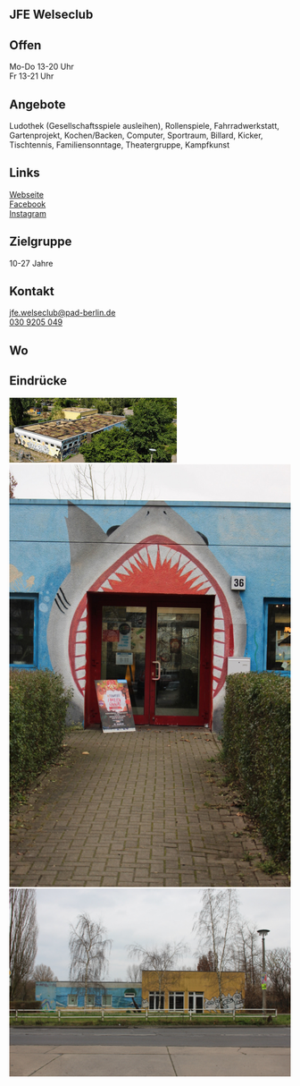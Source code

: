 ## JFE Welseclub

## Offen
Mo-Do 13-20 Uhr<br>
Fr 13-21 Uhr

## Angebote
<p id="activities">
Ludothek (Gesellschaftsspiele ausleihen), Rollenspiele, Fahrradwerkstatt, Gartenprojekt, Kochen/Backen, Computer,  Sportraum, Billard, Kicker, Tischtennis, Familiensonntage, Theatergruppe, Kampfkunst
</p>

## Links
<a target="_blank" href="https://www.pad-berlin.de/jugendarbeit-praevention-und-qualifikation/jfe-welseclub">Webseite</a><br>
<a target="_blank" href="https://www.facebook.com/Welseclub/">Facebook</a><br>
<a target="_blank" href="https://www.instagram.com/jfe.welseclub/">Instagram</a>

## Zielgruppe
10-27 Jahre

## Kontakt
[jfe.welseclub@pad-berlin.de](mailto:jfe.welseclub@pad-berlin.de)<br>
<a href="tel:+49309205049">030 9205 049</a>

## Wo
<div id="gmap"></div>
<script>window.onload = showMap('Vincent-van-Gogh-Str. 36, 13057 Berlin', 0, 'gmap_mini')</script>

## Eindrücke
<div class="mediacontainer">
  <img src="images/JFE_Welseclub/welseclub.jpg" />
  <img src="images/JFE_Welseclub/wc36-eingang.JPG" />
  <img src="images/JFE_Welseclub/wc36-seite.jpg" />
</div>
